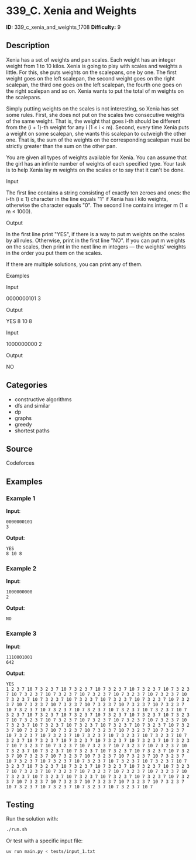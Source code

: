 # 339_C. Xenia and Weights

**ID:** 339_c_xenia_and_weights_1708
**Difficulty:** 9

## Description

Xenia has a set of weights and pan scales. Each weight has an integer weight from 1 to 10 kilos. Xenia is going to play with scales and weights a little. For this, she puts weights on the scalepans, one by one. The first weight goes on the left scalepan, the second weight goes on the right scalepan, the third one goes on the left scalepan, the fourth one goes on the right scalepan and so on. Xenia wants to put the total of m weights on the scalepans.

Simply putting weights on the scales is not interesting, so Xenia has set some rules. First, she does not put on the scales two consecutive weights of the same weight. That is, the weight that goes i-th should be different from the (i + 1)-th weight for any i (1 ≤ i < m). Second, every time Xenia puts a weight on some scalepan, she wants this scalepan to outweigh the other one. That is, the sum of the weights on the corresponding scalepan must be strictly greater than the sum on the other pan.

You are given all types of weights available for Xenia. You can assume that the girl has an infinite number of weights of each specified type. Your task is to help Xenia lay m weights on ​​the scales or to say that it can't be done.

Input

The first line contains a string consisting of exactly ten zeroes and ones: the i-th (i ≥ 1) character in the line equals "1" if Xenia has i kilo weights, otherwise the character equals "0". The second line contains integer m (1 ≤ m ≤ 1000).

Output

In the first line print "YES", if there is a way to put m weights on the scales by all rules. Otherwise, print in the first line "NO". If you can put m weights on the scales, then print in the next line m integers — the weights' weights in the order you put them on the scales.

If there are multiple solutions, you can print any of them.

Examples

Input

0000000101
3


Output

YES
8 10 8


Input

1000000000
2


Output

NO

## Categories

- constructive algorithms
- dfs and similar
- dp
- graphs
- greedy
- shortest paths

## Source

Codeforces

## Examples

### Example 1

**Input**:
```
0000000101
3
```

**Output**:
```
YES
8 10 8
```

### Example 2

**Input**:
```
1000000000
2
```

**Output**:
```
NO
```

### Example 3

**Input**:
```
1110001001
642
```

**Output**:
```
YES
1 2 3 7 10 7 3 2 3 7 10 7 3 2 3 7 10 7 3 2 3 7 10 7 3 2 3 7 10 7 3 2 3 7 10 7 3 2 3 7 10 7 3 2 3 7 10 7 3 2 3 7 10 7 3 2 3 7 10 7 3 2 3 7 10 7 3 2 3 7 10 7 3 2 3 7 10 7 3 2 3 7 10 7 3 2 3 7 10 7 3 2 3 7 10 7 3 2 3 7 10 7 3 2 3 7 10 7 3 2 3 7 10 7 3 2 3 7 10 7 3 2 3 7 10 7 3 2 3 7 10 7 3 2 3 7 10 7 3 2 3 7 10 7 3 2 3 7 10 7 3 2 3 7 10 7 3 2 3 7 10 7 3 2 3 7 10 7 3 2 3 7 10 7 3 2 3 7 10 7 3 2 3 7 10 7 3 2 3 7 10 7 3 2 3 7 10 7 3 2 3 7 10 7 3 2 3 7 10 7 3 2 3 7 10 7 3 2 3 7 10 7 3 2 3 7 10 7 3 2 3 7 10 7 3 2 3 7 10 7 3 2 3 7 10 7 3 2 3 7 10 7 3 2 3 7 10 7 3 2 3 7 10 7 3 2 3 7 10 7 3 2 3 7 10 7 3 2 3 7 10 7 3 2 3 7 10 7 3 2 3 7 10 7 3 2 3 7 10 7 3 2 3 7 10 7 3 2 3 7 10 7 3 2 3 7 10 7 3 2 3 7 10 7 3 2 3 7 10 7 3 2 3 7 10 7 3 2 3 7 10 7 3 2 3 7 10 7 3 2 3 7 10 7 3 2 3 7 10 7 3 2 3 7 10 7 3 2 3 7 10 7 3 2 3 7 10 7 3 2 3 7 10 7 3 2 3 7 10 7 3 2 3 7 10 7 3 2 3 7 10 7 3 2 3 7 10 7 3 2 3 7 10 7 3 2 3 7 10 7 3 2 3 7 10 7 3 2 3 7 10 7 3 2 3 7 10 7 3 2 3 7 10 7 3 2 3 7 10 7 3 2 3 7 10 7 3 2 3 7 10 7 3 2 3 7 10 7 3 2 3 7 10 7 3 2 3 7 10 7 3 2 3 7 10 7 3 2 3 7 10 7 3 2 3 7 10 7 3 2 3 7 10 7 3 2 3 7 10 7 3 2 3 7 10 7 3 2 3 7 10 7 3 2 3 7 10 7 3 2 3 7 10 7 3 2 3 7 10 7 3 2 3 7 10 7 3 2 3 7 10 7 3 2 3 7 10 7 3 2 3 7 10 7 3 2 3 7 10 7 3 2 3 7 10 7 3 2 3 7 10 7 3 2 3 7 10 7 3 2 3 7 10 7 3 2 3 7 10 7 3 2 3 7 10 7 3 2 3 7 10 7 3 2 3 7 10 7 3 2 3 7 10 7 3 2 3 7 10 7 3 2 3 7 10 7 3 2 3 7 10 7
```


## Testing

Run the solution with:

```bash
./run.sh
```

Or test with a specific input file:

```bash
uv run main.py < tests/input_1.txt
```
